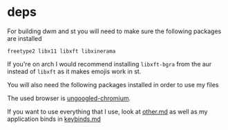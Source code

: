 # deps

For building dwm and st you will need to make sure the following packages are installed

```
freetype2 libx11 libxft libxinerama
```

If you're on arch I would recommend installing `libxft-bgra` from the aur instead of `libxft` as it makes emojis work in st.

You will also need the following packages installed in order to use my files

The used browser is [ungoogled-chromium](https://github.com/Eloston/ungoogled-chromium).

If you want to use everything that I use, look at [other.md](other.md) as well as my application binds in [keybinds.md](keybinds.md)
